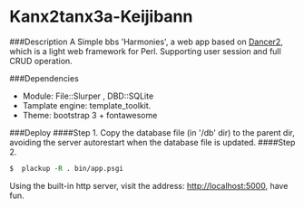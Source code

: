 Kanx2tanx3a-Keijibann
==========================

###Description
A Simple bbs 'Harmonies', a web app based on [Dancer2](http://perldancer.org/), which is a light web framework for Perl. Supporting user session and full CRUD operation.

###Dependencies
* Module: File::Slurper , DBD::SQLite
* Tamplate engine: template_toolkit.
* Theme: bootstrap 3 + fontawesome

###Deploy
####Step 1. 
Copy the database file (in '/db' dir) to the parent dir, avoiding the server autorestart when the database file is updated.
####Step 2.
```perl
$  plackup -R . bin/app.psgi
```

Using the built-in http server, visit the address: [http://localhost:5000](http://localhost:5000), have fun.

